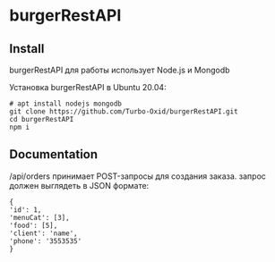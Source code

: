 # burgerRestAPI

## Install

burgerRestAPI для работы использует Node.js и Mongodb

Установка burgerRestAPI в Ubuntu 20.04:
```
# apt install nodejs mongodb 
git clone https://github.com/Turbo-Oxid/burgerRestAPI.git
cd burgerRestAPI
npm i
```

## Documentation

/api/orders принимает POST-запросы для создания заказа.
запрос должен выглядеть в JSON формате:
```
{
'id': 1, 
'menuCat': [3], 
'food': [5], 
'client': 'name', 
'phone': '3553535'
}
```
